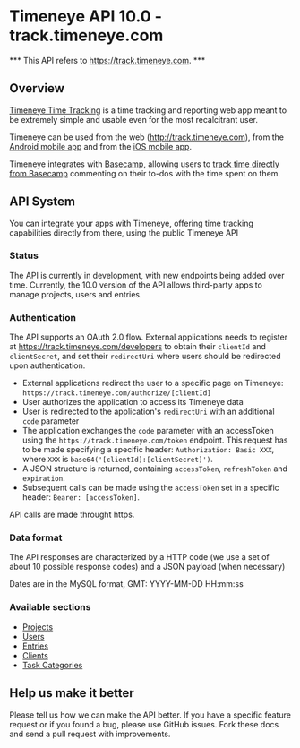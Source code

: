 # Timeneye API 10.0 - track.timeneye.com

*** This API refers to https://track.timeneye.com. ***

## Overview

[Timeneye Time Tracking](http://www.timeneye.com "Timeneye Time Tracking") is a time tracking and reporting web app meant to be extremely simple and usable even for the most recalcitrant user.

Timeneye can be used from the web (<http://track.timeneye.com>), from the [Android mobile app](https://play.google.com/store/apps/details?id=net.dmdigital.timeneye) and from the [iOS mobile app](https://itunes.apple.com/gb/app/timeneye/id940123759?mt=8).

Timeneye integrates with [Basecamp](http://www.basecamp.com), allowing users to [track time directly from Basecamp](https://www.timeneye.com/features/basecamp-time-tracking-integration) commenting on their to-dos with the time spent on them.

## API System

You can integrate your apps with Timeneye, offering time tracking capabilities directly from there, using the public Timeneye API

### Status

The API is currently in development, with new endpoints being added over time. Currently, the 10.0 version of the API allows third-party apps to manage projects, users and entries.

### Authentication

The API supports an OAuth 2.0 flow. External applications needs to register at https://track.timeneye.com/developers to obtain their `clientId` and `clientSecret`, and set their `redirectUri` where users should be redirected upon authentication.

- External applications redirect the user to a specific page on Timeneye: `https://track.timeneye.com/authorize/[clientId]`
- User authorizes the application to access its Timeneye data
- User is redirected to the application's `redirectUri` with an additional `code` parameter
- The application exchanges the `code` parameter with an accessToken using the `https://track.timeneye.com/token` endpoint. This request has to be made specifying a specific header: `Authorization: Basic XXX`, where `XXX` is `base64('[clientId]:[clientSecret]')`.
- A JSON structure is returned, containing `accessToken`, `refreshToken` and `expiration`.
- Subsequent calls can be made using the `accessToken` set in a specific header: `Bearer: [accessToken]`.

API calls are made throught https.

### Data format

The API responses are characterized by a HTTP code (we use a set of about 10 possible response codes) and a JSON payload (when necessary)

Dates are in the MySQL format, GMT: YYYY-MM-DD HH:mm:ss

### Available sections

* [Projects](./APIs/Projects.md)
* [Users](./APIs/Users.md)
* [Entries](./APIs/Entries.md)
* [Clients](./APIs/Clients.md)
* [Task Categories](./APIs/Taskcategories.md)

## Help us make it better

Please tell us how we can make the API better. If you have a specific feature request or if you found a bug, please use GitHub issues. Fork these docs and send a pull request with improvements.
